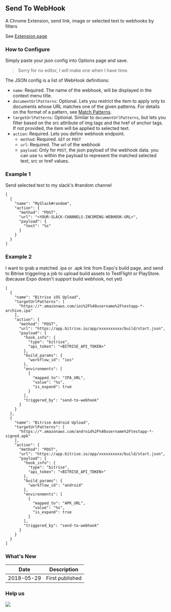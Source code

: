 ## Send To WebHook

A Chrome Extension, send link, image or selected text to webhooks by filters

See [Extension page](https://chrome.google.com/webstore/detail/send-to-webhook/hoglpfllfgiennflpdodjpaaecpfodpe)

### How to Configure

Simply paste your json config into Options page and save.
> Sorry for no editor, I will make one when I have time.

The JSON config is a list of WebHook definitions:
- `name`: Required. The name of the webhook, will be displayed in the context menu title.
- `documentUrlPatterns`: Optional. Lets you restrict the item to apply only to documents whose URL matches one of the given patterns. For details on the format of a pattern, see [Match Patterns](https://developer.chrome.com/extensions/match_patterns).
- `targetUrlPatterns`: Optional. Similar to `documentUrlPatterns`, but lets you filter based on the src attribute of img tags and the href of anchor tags. If not provided, the item will be applied to selected text.
- `action`: Required. Lets you define webhook endpoint.
  - `method`: Required. `GET` or `POST`
  - `url`: Required. The url of the webhook
  - `payload`: Only for `POST`, the json payload of the webhook data. you can use `%s` within the payload to represent the matched selected text, src or href values.

### Example 1

Send selected text to my slack's #random channel
```
[
  {
    "name": "MySlack#random",
    "action": {
      "method": "POST",
      "url": "<YOUR-SLACK-CHANNELS-INCOMING-WEBHOOK-URL>",
      "payload": {
        "text": "%s"
      }
    }
  }
]
```


### Example 2

I want to grab a matched .ipa or .apk link from Expo's build page, and send to Bitrise triggering a job to upload build assets to TestFlight or PlayStore. (because Expo doesn't support build webhook, not yet)
```
[
  {
    "name": "Bitrise iOS Upload",
    "targetUrlPatterns": [
      "https://*.amazonaws.com/ios%2F%40username%2Ftestapp-*-archive.ipa"
    ],
    "action": {
      "method": "POST",
      "url": "https://app.bitrise.io/app/xxxxxxxxxx/build/start.json",
      "payload": {
        "hook_info": {
          "type": "bitrise",
          "api_token": "<BITRISE_API_TOKEN>"
        },
        "build_params": {
          "workflow_id": "ios"
        },
        "environments": [
          {
            "mapped_to": "IPA_URL",
            "value": "%s",
            "is_expand": true
          }
        ],
        "triggered_by": "send-to-webhook"
      }
    }
  },
  {
    "name": "Bitrise Android Upload",
    "targetUrlPatterns": [
      "https://*.amazonaws.com/android%2F%40username%2Ftestapp-*-signed.apk"
    ],
    "action": {
      "method": "POST",
      "url": "https://app.bitrise.io/app/xxxxxxxxxx/build/start.json",
      "payload": {
        "hook_info": {
          "type": "bitrise",
          "api_token": "<BITRISE_API_TOKEN>"
        },
        "build_params": {
          "workflow_id": "android"
        },
        "environments": [
          {
            "mapped_to": "APK_URL",
            "value": "%s",
            "is_expand": true
          }
        ],        
        "triggered_by": "send-to-webhook"
      }
    }
  }  
]
```

### What's New
| Date | Description |
| ---- | ----------- |
| 2018-05-29 | First published |

### Help us

[![](https://www.paypalobjects.com/en_AU/i/btn/btn_donateCC_LG.gif)](https://www.paypal.com/cgi-bin/webscr?cmd=_s-xclick&hosted_button_id=YQC5T9DVNEHPU)
